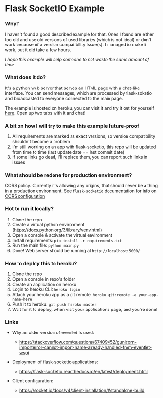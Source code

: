 # Flask SocketIO Example

### Why?
I haven't found a good described example for that. Ones I found are either too old and use old versions of used libraries (which is not ideal) or don't work because of a version compatibility issue(s). I managed to make it work, but it did take a few hours. 

*I hope this example will help someone to not waste the same amount of time.*

### What does it do?
It's a python web server that serves an HTML page with a chat-like interface. You can send messages, which are processed by flask-soketio and broadcasted to everyone connected to the main page.

The example is hosted on heroku, you can visit it and try it out for yourself [here](https://flask-socketio-example.herokuapp.com/). Open up two tabs with it and chat!

### A bit on how I will try to make this example future-proof
1. All requirements are marked as exact versions, so version compatibility shouldn't become a problem
2. I'm still working on an app with flask-socketio, this repo will be updated from time to time (last update date == last commit date)
3. If some links go dead, I'll replace them, you can report such links in issues

### What should be redone for production environment?
CORS policy. Currently it's allowing any origins, that should never be a thing in a production environment. See `flask-socketio` documentation for info on [CORS configuration](https://flask-socketio.readthedocs.io/en/latest/deployment.html#cross-origin-controls)

### Hot to run it locally?
1. Clone the repo
2. Create a virtual python environment (https://docs.python.org/3/library/venv.html)
3. Open a console & activate the virtual environment
4. Install requirements: `pip install -r requirements.txt`
5. Run the main file: `python main.py`
6. Done! Web server should be running at `http://localhost:5000/`

### How to deploy this to heroku?
1. Clone the repo
2. Open a console in repo's folder
3. Create an application on heroku
4. Login to heroku CLI: `heroku login`
5. Attach your heroku app as a git remote: `heroku git:remote -a your-app-name-here`
6. Push it to heroku: `git push heroku master`
7. Wait for it to deploy, when visit your applications page, and you're done!

### Links

- Why an older version of eventlet is used:
    - https://stackoverflow.com/questions/67409452/gunicorn-importerror-cannot-import-name-already-handled-from-eventlet-wsgi

- Deployment of flask-socketio applications:
    - https://flask-socketio.readthedocs.io/en/latest/deployment.html

- Client configuration:
    - https://socket.io/docs/v4/client-installation/#standalone-build

